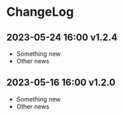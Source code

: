 # ChangeLog

## 2023-05-24 16:00 v1.2.4
* Something new
* Other news

## 2023-05-16 16:00 v1.2.0
* Something new
* Other news
